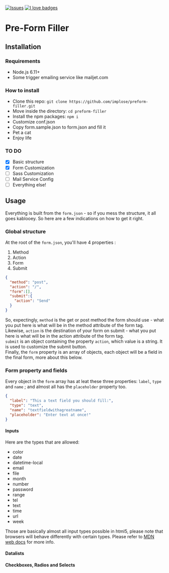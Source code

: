 [![Issues](https://img.shields.io/github/issues/implose/preform-filler.svg?style=flat-square)](https://github.com/implose/AMA/issues)
[![I love badges](https://img.shields.io/badge/I%20love-badges-FF00FF.svg?style=flat-square)](https://shields.io)

# Pre-Form Filler

## Installation

### Requirements
* Node.js 6.11+
* Some trigger emailing service like mailjet.com

### How to install
* Clone this repo: ```git clone https://github.com/implose/preform-filler.git```
* Move inside the directory: ```cd preform-filler```
* Install the npm packages: ```npm i```
* Customize conf.json
* Copy form.sample.json to form.json and fill it
* Pet a cat
* Enjoy life

### TO DO
* [x] Basic structure
* [x] Form Customization
* [ ] Sass Customization
* [ ] Mail Service Config
* [ ] Everything else!

## Usage
Everything is built from the `form.json` - so if you mess the structure, it all goes kablooey. So here are a few indications on how to get it right.

### Global structure
At the root of the `form.json`, you'll have 4 properties :
1. Method
2. Action
3. Form
4. Submit

```json
{
  "method": "post",
  "action": "/",
  "form":[],
  "submit":{
    "action": "Send"
  }
}
```
So, expectingly, `method` is the get or post method the form should use - what you put here is what will be in the method attribute of the form tag.  
Likewise, `action` is the destination of your form on submit - what you put here is what will be in the action attribute of the form tag.  
`submit` is an object containing the property `action`, which value is a string. It is used to customize the submit button.  
Finally, the `form` property is an array of objects, each object will be a field in the final form, more about this below.

### Form property and fields

Every object in the `form` array has at leat these three properties: `label`, `type` and `name` ; and almost all has the `placeholder` property too.

```json
{
  "label": "This a text field you should fill:",
  "type": "text",
  "name": "textfieldwithagreatname",
  "placeholder": "Enter text at once!"
}
```

#### Inputs

Here are the types that are allowed:

* color
* date
* datetime-local
* email
* file
* month
* number
* password
* range
* tel
* text
* time
* url
* week

Those are basically almost all input types possible in html5, please note that browsers will behave differently with certain types. Please refer to [MDN web docs](https://developer.mozilla.org/en-US/docs/Web/HTML/Element/input) for more info.

#### Datalists

#### Checkboxes, Radios and Selects